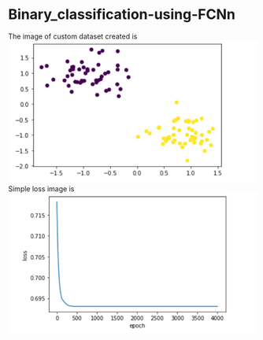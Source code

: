 # Binary_classification-using-FCNn
The image of custom dataset created is ![data_image](data.png)
Simple loss image is ![loss_image](loss.png)
